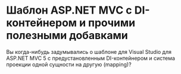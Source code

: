 # Шаблон ASP.NET MVC c DI-контейнером и прочими полезными добавками
Вы когда-нибудь задумывались о шаблоне для Visual Studio для ASP.NET MVC 5 c предустановленным DI-контейнером и система проекции одной сущности на другую (mapping)?
